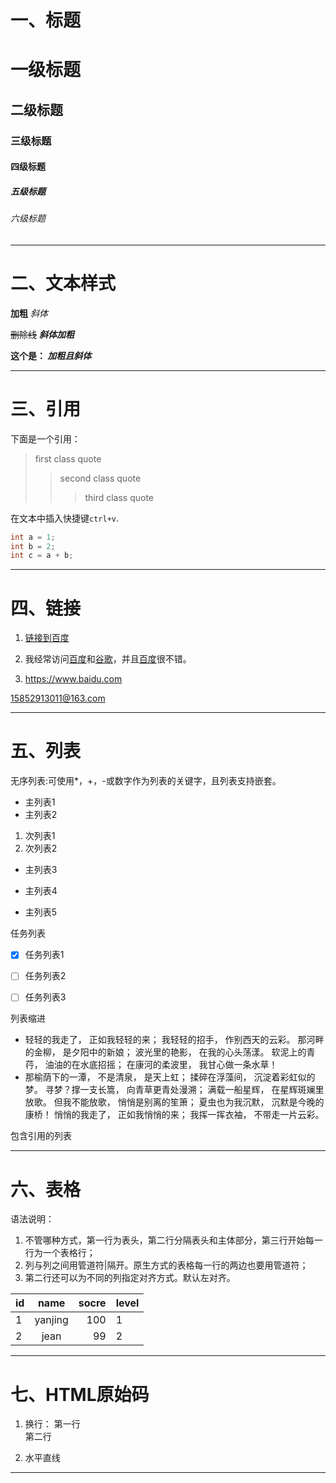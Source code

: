 # 一、标题

# 一级标题 

## 二级标题

### 三级标题

#### 四级标题

##### 五级标题

###### 六级标题

-------------
# 二、文本样式

**加粗**			*斜体*

~~删除线~~		***斜体加粗***

**这个是： _加粗且斜体_**

--------------
# 三、引用

下面是一个引用：
> first class quote
>>second class quote
>>>third class quote

在文本中插入快捷键`ctrl+v`.

``` java
int a = 1;
int b = 2;
int c = a + b;
```

--------------
# 四、链接

1. [链接到百度](https://www.baidu.com)


2. 我经常访问[百度][1]和[谷歌][2]，并且[百度][1]很不错。


[1]:https://www.baidu.com
[2]:https://www.google.com

3. <https://www.baidu.com>

<15852913011@163.com>

--------------
# 五、列表
无序列表:可使用*，+，-或数字作为列表的关键字，且列表支持嵌套。

- 主列表1
- 主列表2
1. 次列表1
2. 次列表2
- 主列表3
+ 主列表4
* 主列表5

任务列表

- [x] 任务列表1
+ [ ] 任务列表2
* [ ] 任务列表3

列表缩进

*	轻轻的我走了， 正如我轻轻的来； 我轻轻的招手， 作别西天的云彩。
那河畔的金柳， 是夕阳中的新娘； 波光里的艳影， 在我的心头荡漾。 
软泥上的青荇， 油油的在水底招摇； 在康河的柔波里， 我甘心做一条水草！
*	那榆荫下的一潭， 不是清泉， 是天上虹； 揉碎在浮藻间， 沉淀着彩虹似的梦。 
寻梦？撑一支长篙， 向青草更青处漫溯； 满载一船星辉， 在星辉斑斓里放歌。 
但我不能放歌， 悄悄是别离的笙箫； 夏虫也为我沉默， 沉默是今晚的康桥！ 
悄悄的我走了， 正如我悄悄的来； 我挥一挥衣袖， 不带走一片云彩。

包含引用的列表

--------------
# 六、表格
语法说明：
1. 不管哪种方式，第一行为表头，第二行分隔表头和主体部分，第三行开始每一行为一个表格行；
2. 列与列之间用管道符|隔开。原生方式的表格每一行的两边也要用管道符；
3. 第二行还可以为不同的列指定对齐方式。默认左对齐。

|id|name|socre|level|
|:-|:-:|-:|:-|
|1|yanjing|100|1|
|2|jean|99|2|

--------------
# 七、HTML原始码
1. 换行：
第一行</br>第二行

2. 水平直线
<hr/>

